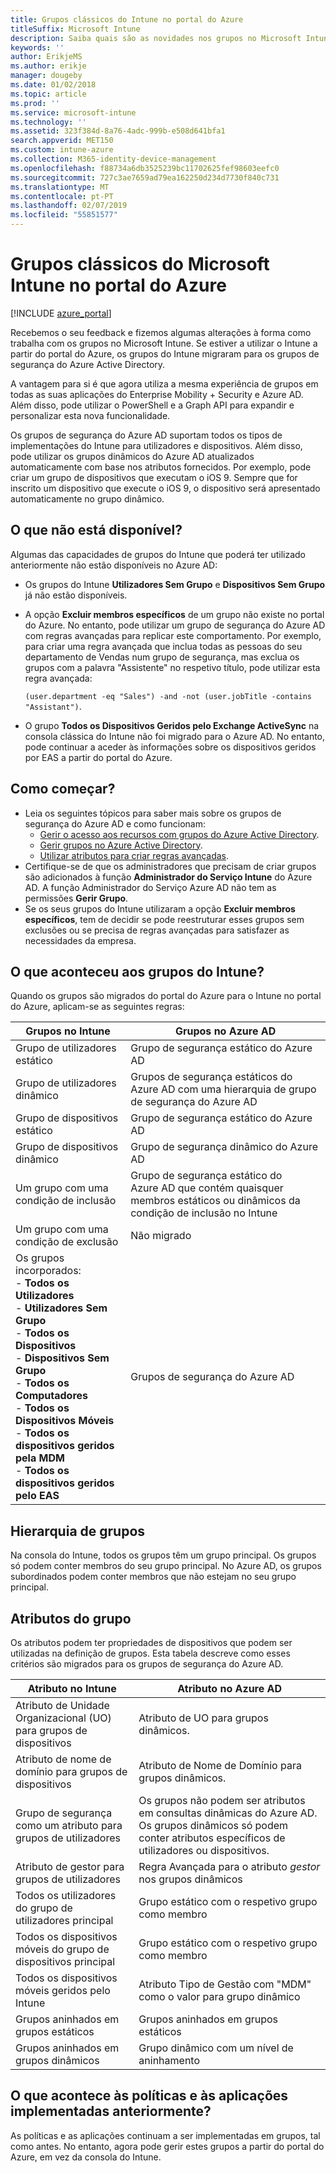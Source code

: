 ```yaml
---
title: Grupos clássicos do Intune no portal do Azure
titleSuffix: Microsoft Intune
description: Saiba quais são as novidades nos grupos no Microsoft Intune no portal do Azure.
keywords: ''
author: ErikjeMS
ms.author: erikje
manager: dougeby
ms.date: 01/02/2018
ms.topic: article
ms.prod: ''
ms.service: microsoft-intune
ms.technology: ''
ms.assetid: 323f384d-8a76-4adc-999b-e508d641bfa1
search.appverid: MET150
ms.custom: intune-azure
ms.collection: M365-identity-device-management
ms.openlocfilehash: f88734a6db3525239bc11702625fef98603eefc0
ms.sourcegitcommit: 727c3ae7659ad79ea162250d234d7730f840c731
ms.translationtype: MT
ms.contentlocale: pt-PT
ms.lasthandoff: 02/07/2019
ms.locfileid: "55851577"
---
```

# <a name="microsoft-intune-classic-groups-in-the-azure-portal"></a>Grupos clássicos do Microsoft Intune no portal do Azure

[!INCLUDE [azure_portal](./includes/azure_portal.md)]

Recebemos o seu feedback e fizemos algumas alterações à forma como trabalha com os grupos no Microsoft Intune.
Se estiver a utilizar o Intune a partir do portal do Azure, os grupos do Intune migraram para os grupos de segurança do Azure Active Directory.

A vantagem para si é que agora utiliza a mesma experiência de grupos em todas as suas aplicações do Enterprise Mobility + Security e Azure AD. Além disso, pode utilizar o PowerShell e a Graph API para expandir e personalizar esta nova funcionalidade.

Os grupos de segurança do Azure AD suportam todos os tipos de implementações do Intune para utilizadores e dispositivos. Além disso, pode utilizar os grupos dinâmicos do Azure AD atualizados automaticamente com base nos atributos fornecidos. Por exemplo, pode criar um grupo de dispositivos que executam o iOS 9. Sempre que for inscrito um dispositivo que execute o iOS 9, o dispositivo será apresentado automaticamente no grupo dinâmico.

## <a name="what-is-not-available"></a>O que não está disponível?

Algumas das capacidades de grupos do Intune que poderá ter utilizado anteriormente não estão disponíveis no Azure AD:

- Os grupos do Intune **Utilizadores Sem Grupo** e **Dispositivos Sem Grupo** já não estão disponíveis.
- A opção **Excluir membros específicos** de um grupo não existe no portal do Azure. No entanto, pode utilizar um grupo de segurança do Azure AD com regras avançadas para replicar este comportamento. Por exemplo, para criar uma regra avançada que inclua todas as pessoas do seu departamento de Vendas num grupo de segurança, mas exclua os grupos com a palavra "Assistente" no respetivo título, pode utilizar esta regra avançada:

  `(user.department -eq "Sales") -and -not (user.jobTitle -contains "Assistant")`.
- O grupo **Todos os Dispositivos Geridos pelo Exchange ActiveSync** na consola clássica do Intune não foi migrado para o Azure AD. No entanto, pode continuar a aceder às informações sobre os dispositivos geridos por EAS a partir do portal do Azure.

## <a name="how-to-get-started"></a>Como começar?

- Leia os seguintes tópicos para saber mais sobre os grupos de segurança do Azure AD e como funcionam:
    -  [Gerir o acesso aos recursos com grupos do Azure Active Directory](https://azure.microsoft.com/documentation/articles/active-directory-manage-groups/).
    -  [Gerir grupos no Azure Active Directory](https://azure.microsoft.com/documentation/articles/active-directory-accessmanagement-manage-groups/).
    -  [Utilizar atributos para criar regras avançadas](https://azure.microsoft.com/documentation/articles/active-directory-accessmanagement-groups-with-advanced-rules/).
-  Certifique-se de que os administradores que precisam de criar grupos são adicionados à função **Administrador do Serviço Intune** do Azure AD. A função Administrador do Serviço Azure AD não tem as permissões **Gerir Grupo**.
-  Se os seus grupos do Intune utilizaram a opção **Excluir membros específicos**, tem de decidir se pode reestruturar esses grupos sem exclusões ou se precisa de regras avançadas para satisfazer as necessidades da empresa.


## <a name="what-happened-to-intune-groups"></a>O que aconteceu aos grupos do Intune?
Quando os grupos são migrados do portal do Azure para o Intune no portal do Azure, aplicam-se as seguintes regras:

| Grupos no Intune|Grupos no Azure AD|
|-----------------------------------------------------------------------|-------------------------------------------------------------|
|Grupo de utilizadores estático|Grupo de segurança estático do Azure AD|
|Grupo de utilizadores dinâmico|Grupos de segurança estáticos do Azure AD com uma hierarquia de grupo de segurança do Azure AD|
|Grupo de dispositivos estático|Grupo de segurança estático do Azure AD|
|Grupo de dispositivos dinâmico|Grupo de segurança dinâmico do Azure AD|
|Um grupo com uma condição de inclusão|Grupo de segurança estático do Azure AD que contém quaisquer membros estáticos ou dinâmicos da condição de inclusão no Intune|
|Um grupo com uma condição de exclusão|Não migrado|
|Os grupos incorporados:<br>- **Todos os Utilizadores**<br>- **Utilizadores Sem Grupo**<br>- **Todos os Dispositivos**<br>- **Dispositivos Sem Grupo**<br>- **Todos os Computadores**<br>- **Todos os Dispositivos Móveis**<br>- **Todos os dispositivos geridos pela MDM**<br>- **Todos os dispositivos geridos pelo EAS**|Grupos de segurança do Azure AD|

## <a name="group-hierarchy"></a>Hierarquia de grupos

Na consola do Intune, todos os grupos têm um grupo principal. Os grupos só podem conter membros do seu grupo principal. No Azure AD, os grupos subordinados podem conter membros que não estejam no seu grupo principal.

## <a name="group-attributes"></a>Atributos do grupo
Os atributos podem ter propriedades de dispositivos que podem ser utilizadas na definição de grupos. Esta tabela descreve como esses critérios são migrados para os grupos de segurança do Azure AD.

| Atributo no Intune|Atributo no Azure AD|
|-----------------------------------------------------------------------|-------------------------------------------------------------|
|Atributo de Unidade Organizacional (UO) para grupos de dispositivos|Atributo de UO para grupos dinâmicos.|
|Atributo de nome de domínio para grupos de dispositivos|Atributo de Nome de Domínio para grupos dinâmicos.|
|Grupo de segurança como um atributo para grupos de utilizadores|Os grupos não podem ser atributos em consultas dinâmicas do Azure AD. Os grupos dinâmicos só podem conter atributos específicos de utilizadores ou dispositivos.|
|Atributo de gestor para grupos de utilizadores|Regra Avançada para o atributo *gestor* nos grupos dinâmicos|
|Todos os utilizadores do grupo de utilizadores principal|Grupo estático com o respetivo grupo como membro|
|Todos os dispositivos móveis do grupo de dispositivos principal|Grupo estático com o respetivo grupo como membro|
|Todos os dispositivos móveis geridos pelo Intune|Atributo Tipo de Gestão com "MDM" como o valor para grupo dinâmico|
|Grupos aninhados em grupos estáticos |Grupos aninhados em grupos estáticos|
|Grupos aninhados em grupos dinâmicos|Grupo dinâmico com um nível de aninhamento|

## <a name="what-happens-to-policies-and-apps-you-previously-deployed"></a>O que acontece às políticas e às aplicações implementadas anteriormente?

As políticas e as aplicações continuam a ser implementadas em grupos, tal como antes. No entanto, agora pode gerir estes grupos a partir do portal do Azure, em vez da consola do Intune.
